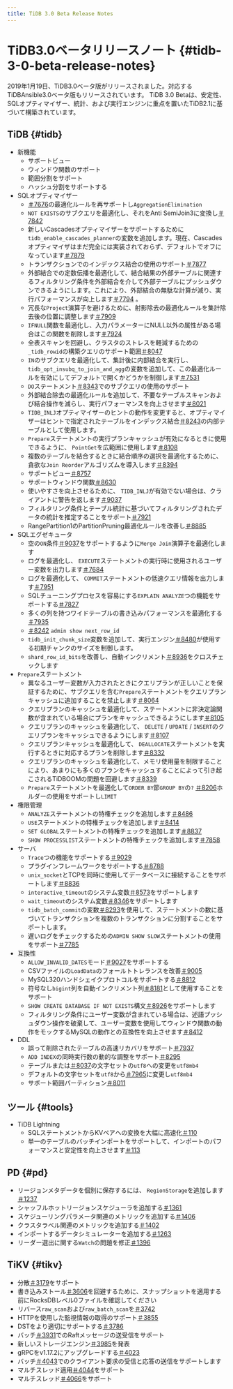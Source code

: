 ```yaml
---
title: TiDB 3.0 Beta Release Notes
---
```


# TiDB3.0ベータリリースノート {#tidb-3-0-beta-release-notes}

2019年1月19日、TiDB3.0ベータ版がリリースされました。対応するTiDBAnsible3.0ベータ版もリリースされています。 TiDB 3.0 Betaは、安定性、SQLオプティマイザー、統計、および実行エンジンに重点を置いたTiDB2.1に基づいて構築されています。

## TiDB {#tidb}

-   新機能
    -   サポートビュー
    -   ウィンドウ関数のサポート
    -   範囲分割をサポート
    -   ハッシュ分割をサポートする
-   SQLオプティマイザー
    -   [＃7676](https://github.com/pingcap/tidb/pull/7676)の最適化ルールを再サポートし`AggregationElimination`
    -   `NOT EXISTS`のサブクエリを最適化し、それをAnti SemiJoin3に変換し[＃7842](https://github.com/pingcap/tidb/pull/7842)
    -   新しいCascadesオプティマイザーをサポートするために`tidb_enable_cascades_planner`の変数を追加します。現在、Cascadesオプティマイザはまだ完全には実装されておらず、デフォルトでオフになっています[＃7879](https://github.com/pingcap/tidb/pull/7879)
    -   トランザクションでのインデックス結合の使用のサポート[＃7877](https://github.com/pingcap/tidb/pull/7877)
    -   外部結合での定数伝播を最適化して、結合結果の外部テーブルに関連するフィルタリング条件を外部結合を介して外部テーブルにプッシュダウンできるようにします。これにより、外部結合の無駄な計算が減り、実行パフォーマンスが向上します[＃7794](https://github.com/pingcap/tidb/pull/7794) 。
    -   冗長な`Project`演算子を避けるために、射影除去の最適化ルールを集計除去後の位置に調整します[＃7909](https://github.com/pingcap/tidb/pull/7909)
    -   `IFNULL`関数を最適化し、入力パラメーターにNULL以外の属性がある場合はこの関数を削除します[＃7924](https://github.com/pingcap/tidb/pull/7924)
    -   全表スキャンを回避し、クラスタのストレスを軽減するための`_tidb_rowid`の構築クエリのサポート範囲[＃8047](https://github.com/pingcap/tidb/pull/8047)
    -   `IN`のサブクエリを最適化して、集計後に内部結合を実行し、 `tidb_opt_insubq_to_join_and_agg`の変数を追加して、この最適化ルールを有効にしてデフォルトで開くかどうかを制御します[＃7531](https://github.com/pingcap/tidb/pull/7531)
    -   `DO`ステートメント[＃8343](https://github.com/pingcap/tidb/pull/8343)でのサブクエリの使用のサポート
    -   外部結合除去の最適化ルールを追加して、不要なテーブルスキャンおよび結合操作を減らし、実行パフォーマンスを向上させます[＃8021](https://github.com/pingcap/tidb/pull/8021)
    -   `TIDB_INLJ`オプティマイザーのヒントの動作を変更すると、オプティマイザーはヒントで指定されたテーブルをインデックス結合[＃8243](https://github.com/pingcap/tidb/pull/8243)の内部テーブルとして使用します。
    -   `Prepare`ステートメントの実行プランキャッシュが有効になるときに使用できるように、 `PointGet`を広範囲に使用します[＃8108](https://github.com/pingcap/tidb/pull/8108)
    -   複数のテーブルを結合するときに結合順序の選択を最適化するために、貪欲な`Join Reorder`アルゴリズムを導入します[＃8394](https://github.com/pingcap/tidb/pull/8394)
    -   サポートビュー[＃8757](https://github.com/pingcap/tidb/pull/8757)
    -   サポートウィンドウ関数[＃8630](https://github.com/pingcap/tidb/pull/8630)
    -   使いやすさを向上させるために、 `TIDB_INLJ`が有効でない場合は、クライアントに警告を返します[＃9037](https://github.com/pingcap/tidb/pull/9037)
    -   フィルタリング条件とテーブル統計に基づいてフィルタリングされたデータの統計を推定することをサポート[＃7921](https://github.com/pingcap/tidb/pull/7921)
    -   RangePartition1のPartitionPruning最適化ルールを改善し[＃8885](https://github.com/pingcap/tidb/pull/8885)
-   SQLエグゼキュータ
    -   空の`ON`条件[＃9037](https://github.com/pingcap/tidb/pull/9037)をサポートするように`Merge Join`演算子を最適化します
    -   ログを最適化し、 `EXECUTE`ステートメントの実行時に使用されるユーザー変数を出力します[＃7684](https://github.com/pingcap/tidb/pull/7684)
    -   ログを最適化して、 `COMMIT`ステートメントの低速クエリ情報を出力します[＃7951](https://github.com/pingcap/tidb/pull/7951)
    -   SQLチューニングプロセスを容易にする`EXPLAIN ANALYZE`つの機能をサポートする[＃7827](https://github.com/pingcap/tidb/pull/7827)
    -   多くの列を持つワイドテーブルの書き込みパフォーマンスを最適化する[＃7935](https://github.com/pingcap/tidb/pull/7935)
    -   [＃8242](https://github.com/pingcap/tidb/pull/8242) `admin show next_row_id`
    -   `tidb_init_chunk_size`変数を追加して、実行エンジン[＃8480](https://github.com/pingcap/tidb/pull/8480)が使用する初期チャンクのサイズを制御します。
    -   `shard_row_id_bits`を改善し、自動インクリメント[＃8936](https://github.com/pingcap/tidb/pull/8936)をクロスチェックします
-   `Prepare`ステートメント
    -   異なるユーザー変数が入力されたときにクエリプランが正しいことを保証するために、サブクエリを含む`Prepare`ステートメントをクエリプランキャッシュに追加することを禁止します[＃8064](https://github.com/pingcap/tidb/pull/8064)
    -   クエリプランのキャッシュを最適化して、ステートメントに非決定論関数が含まれている場合にプランをキャッシュできるようにします[＃8105](https://github.com/pingcap/tidb/pull/8105)
    -   クエリプランのキャッシュを最適化して、 `DELETE` / `UPDATE` / `INSERT`のクエリプランをキャッシュできるようにします[＃8107](https://github.com/pingcap/tidb/pull/8107)
    -   クエリプランキャッシュを最適化して、 `DEALLOCATE`ステートメントを実行するときに対応するプランを削除します[＃8332](https://github.com/pingcap/tidb/pull/8332)
    -   クエリプランのキャッシュを最適化して、メモリ使用量を制限することにより、あまりにも多くのプランをキャッシュすることによって引き起こされるTiDBOOMの問題を回避します[＃8339](https://github.com/pingcap/tidb/pull/8339)
    -   `Prepare`ステートメントを最適化して`ORDER BY`節`GROUP BY`の`?` [＃8206](https://github.com/pingcap/tidb/pull/8206)ホルダーの使用をサポートし`LIMIT`
-   権限管理
    -   `ANALYZE`ステートメントの特権チェックを追加します[＃8486](https://github.com/pingcap/tidb/pull/8486)
    -   `USE`ステートメントの特権チェックを追加します[＃8414](https://github.com/pingcap/tidb/pull/8418)
    -   `SET GLOBAL`ステートメントの特権チェックを追加します[＃8837](https://github.com/pingcap/tidb/pull/8837)
    -   `SHOW PROCESSLIST`ステートメントの特権チェックを追加します[＃7858](https://github.com/pingcap/tidb/pull/7858)
-   サーバ
    -   `Trace`つの機能をサポートする[＃9029](https://github.com/pingcap/tidb/pull/9029)
    -   プラグインフレームワークをサポートする[＃8788](https://github.com/pingcap/tidb/pull/8788)
    -   `unix_socket`とTCPを同時に使用してデータベースに接続することをサポートします[＃8836](https://github.com/pingcap/tidb/pull/8836)
    -   `interactive_timeout`のシステム変数[＃8573](https://github.com/pingcap/tidb/pull/8573)をサポートします
    -   `wait_timeout`のシステム変数[＃8346](https://github.com/pingcap/tidb/pull/8346)をサポートします
    -   `tidb_batch_commit`の変数[＃8293](https://github.com/pingcap/tidb/pull/8293)を使用して、ステートメントの数に基づいてトランザクションを複数のトランザクションに分割することをサポートします。
    -   遅いログをチェックするための`ADMIN SHOW SLOW`ステートメントの使用をサポート[＃7785](https://github.com/pingcap/tidb/pull/7785)
-   互換性
    -   `ALLOW_INVALID_DATES`モード[＃9027](https://github.com/pingcap/tidb/pull/9027)をサポートする
    -   CSVファイルの`LoadData`のフォールトトレランスを改善[＃9005](https://github.com/pingcap/tidb/pull/9005)
    -   MySQL320ハンドシェイクプロトコルをサポートする[＃8812](https://github.com/pingcap/tidb/pull/8812)
    -   符号なし`bigint`列を自動インクリメント列[＃8181](https://github.com/pingcap/tidb/pull/8181)として使用することをサポート
    -   `SHOW CREATE DATABASE IF NOT EXISTS`構文[＃8926](https://github.com/pingcap/tidb/pull/8926)をサポートします
    -   フィルタリング条件にユーザー変数が含まれている場合は、述語プッシュダウン操作を破棄して、ユーザー変数を使用してウィンドウ関数の動作をモックするMySQLの動作との互換性を向上させます[＃8412](https://github.com/pingcap/tidb/pull/8412)
-   DDL
    -   誤って削除されたテーブルの高速リカバリをサポート[＃7937](https://github.com/pingcap/tidb/pull/7937)
    -   `ADD INDEX`の同時実行数の動的な調整をサポート[＃8295](https://github.com/pingcap/tidb/pull/8295)
    -   テーブルまたは[＃8037](https://github.com/pingcap/tidb/pull/8037)の文字セットの`utf8`への変更を`utf8mb4`
    -   デフォルトの文字セットを`utf8`から[＃7965](https://github.com/pingcap/tidb/pull/7965)に変更し`utf8mb4`
    -   サポート範囲パーティション[＃8011](https://github.com/pingcap/tidb/pull/8011)

## ツール {#tools}

-   TiDB Lightning
    -   SQLステートメントからKVペアへの変換を大幅に高速化[＃110](https://github.com/pingcap/tidb-lightning/pull/110)
    -   単一のテーブルのバッチインポートをサポートして、インポートのパフォーマンスと安定性を向上させます[＃113](https://github.com/pingcap/tidb-lightning/pull/113)

## PD {#pd}

-   リージョンメタデータを個別に保存するには、 `RegionStorage`を追加します[＃1237](https://github.com/pingcap/pd/pull/1237)
-   シャッフルホットリージョンスケジューラを追加する[＃1361](https://github.com/pingcap/pd/pull/1361)
-   スケジューリングパラメータ関連のメトリックを追加する[＃1406](https://github.com/pingcap/pd/pull/1406)
-   クラスタラベル関連のメトリックを追加する[＃1402](https://github.com/pingcap/pd/pull/1402)
-   インポートするデータシミュレーターを追加する[＃1263](https://github.com/pingcap/pd/pull/1263)
-   リーダー選出に関する`Watch`の問題を修正[＃1396](https://github.com/pingcap/pd/pull/1396)

## TiKV {#tikv}

-   分散[＃3179](https://github.com/tikv/tikv/pull/3179)をサポート
-   書き込みストール[＃3606](https://github.com/tikv/tikv/pull/3606)を回避するために、スナップショットを適用する前にRocksDBレベル0ファイルを確認してください
-   リバース`raw_scan`および`raw_batch_scan`を[＃3742](https://github.com/tikv/tikv/pull/3724)
-   HTTPを使用した監視情報の取得のサポート[＃3855](https://github.com/tikv/tikv/pull/3855)
-   DSTをより適切にサポートする[＃3786](https://github.com/tikv/tikv/pull/3786)
-   バッチ[＃3931](https://github.com/tikv/tikv/pull/3913)でのRaftメッセージの送受信をサポート
-   新しいストレージエンジン[＃3985](https://github.com/tikv/tikv/pull/3985)を発表
-   gRPCをv1.17.2にアップグレードする[＃4023](https://github.com/tikv/tikv/pull/4023)
-   バッチ[＃4043](https://github.com/tikv/tikv/pull/4043)でのクライアント要求の受信と応答の送信をサポートします
-   マルチスレッド適用[＃4044](https://github.com/tikv/tikv/pull/4044)をサポート
-   マルチスレッド[＃4066](https://github.com/tikv/tikv/pull/4066)をサポート
